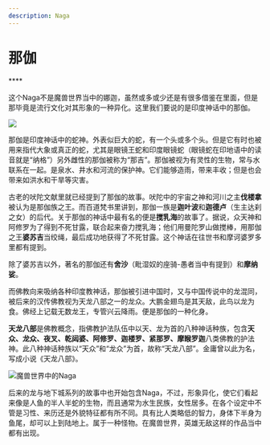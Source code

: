 ```yaml
---
description: Naga
---
```


# 那伽

\*\*\*\*

这个Naga不是魔兽世界当中的娜迦，虽然或多或少还是有很多借鉴在里面，但是那毕竟是流行文化对其形象的一种异化。这里我们要说的是印度神话中的那伽。

![](https://pic3.zhimg.com/80/v2-65d58fb6debe1f83ab5835b393e66642_720w.jpg)

那伽是印度神话中的蛇神。外表似巨大的蛇，有一个头或多个头。但是它有时也被用来指代大象或真正的蛇，尤其是眼镜王蛇和印度眼镜蛇（眼镜蛇在印地语中的读音就是“纳格”）另外雌性的那伽被称为“那吉”。那伽被视为有灵性的生物，常与水联系在一起。是泉水、井水和河流的保护神。它们能够造雨，带来丰收；但是也会带来如洪水和干旱等灾害。

古老的吠陀文献里就已经提到了那伽的故事。吠陀中的宇宙之神和河川之主**伐楼拿**被认为是那伽族之王。而百道梵书里讲到，那伽一族是**迦叶波**和**迦德卢**（生主达刹之女）的后代。关于那伽的神话中最有名的便是**搅乳海**的故事了。据说，众天神和阿修罗为了得到不死甘露，联合起来奋力搅乳海；他们用曼陀罗山做搅棒，用那伽之王**婆苏吉**当绞绳，最后成功地获得了不死甘露。这个神话在往世书和摩诃婆罗多里都有提到。

除了婆苏吉以外，著名的那伽还有**舍沙**（毗湿奴的座骑-愚者当中有提到）和**摩纳娑**。

而佛教向来吸纳各种印度教神话，那伽被引进中国时，又与中国传说中的龙混同，被后来的汉传佛教视为天龙八部之一的龙众。大鹏金翅鸟是其天敌，此鸟以龙为食。佛经上记载无数龙王，专管兴云降雨。便是那伽的一种化身。

**天龙八部**是佛教概念，指佛教护法队伍中以天、龙为首的八种神话种族，包含**天众、龙众、夜叉、乾闼婆、阿修罗、迦楼罗、紧那罗、摩睺罗迦**八类佛教的护法神。此八种神话种族以“天众”和“龙众”为首，故称“天龙八部”。金庸曾以此为名，写成小说《天龙八部》。

![&#x9B54;&#x517D;&#x4E16;&#x754C;&#x4E2D;&#x7684;Naga](https://pic3.zhimg.com/80/v2-3473e102acd718e530dd8094a99d9f92_720w.jpg)

后来的龙与地下城系列的故事中也开始包含Naga，不过，形象异化，使它们看起来像是人鱼的半人半蛇的生物，而且通常为水生民族，女性居多。在各个设定中不管是习性、来历还是外貌特征都有所不同。具有比人类略低的智力，身体下半身为鱼尾，却可以上到陆地上。属于一种怪物。在魔兽世界，英雄无敌这样的作品当中都有出现。

